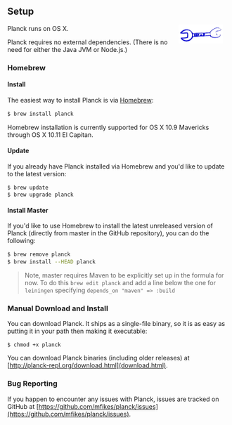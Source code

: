 ## Setup

<img width="100" align="right" style="margin: 0ex 1em" src="img/setup.jpg">
Planck runs on OS X. 

Planck requires no external dependencies. (There is no need for either the Java JVM or Node.js.)

### Homebrew

#### Install

The easiest way to install Planck is via [Homebrew](http://brew.sh):

```sh
$ brew install planck
```

Homebrew installation is currently supported for OS X 10.9 Mavericks through OS X 10.11 El Capitan.

#### Update

If you already have Planck installed via Homebrew and you'd like to update to the latest version:

```
$ brew update
$ brew upgrade planck
```

#### Install Master

If you'd like to use Homebrew to install the latest unreleased version of Planck (directly from master in the GitHub repository), you can do the following:

```sh
$ brew remove planck
$ brew install --HEAD planck
```

> Note, master requires Maven to be explicitly set up in the formula for now. To do this `brew edit planck` and add a line below the one for `leiningen` specifying `depends_on "maven" => :build`

### Manual Download and Install

You can download Planck. It ships as a single-file binary, so it is as easy as putting it in your path then making it executable:

```
$ chmod +x planck
```

You can download Planck binaries (including older releases) at [http://planck-repl.org/download.html](download.html).

### Bug Reporting

If you happen to encounter any issues with Planck, issues are tracked on GitHub at [https://github.com/mfikes/planck/issues](https://github.com/mfikes/planck/issues).
